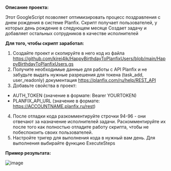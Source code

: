 **Описание проекта:**

Этот GoogleScript позволяет оптимизировать процесс поздравления с днем рождения в системе Planfix.
Скрипт получает пользователей, у которых день рождение в следующем месяце
Создает задачу и добавляет остальных сотрудников в качестве исполнителей


**Для того, чтобы скрипт заработал:**
1) Создайте проект и скопируйте в него код из файла https://github.com/kirei4ik/HappyBirthdayToPlanfixUsers/blob/main/HappyBirthdayToPlanfixUsers.gs
2) Получите необходимые данные для работы с API Planfix и не забудьте выдать нужные разрешения для токена (task_add, user_readonly)
документация https://planfix.com/ru/help/REST_API
3) Добавьте свойства в проект:
- AUTH_TOKEN (значение в формате: Bearer YOURTOKEN)
- PLANFIX_API_URL (значение в формате: https://ACCOUNTNAME.planfix.ru/rest)
4) После отладки кода разкомментируйте строчки 94-96 - они отвечают за назначение исполнителей задачи.
Раскомментируйте их после того как полностью отладите работу скрипта, чтобы не побеспокоить своих пользователей.
5) Настройте тригер для выполнения кода в нужный вам день. Для выполнения выбирайте функцию ExecuteSteps

**Пример результата:**

![image](https://github.com/kirei4ik/HappyBirthdayToPlanfixUsers/assets/69305399/63f28ebb-1cdc-4c26-835d-3fda7d85aad3)


